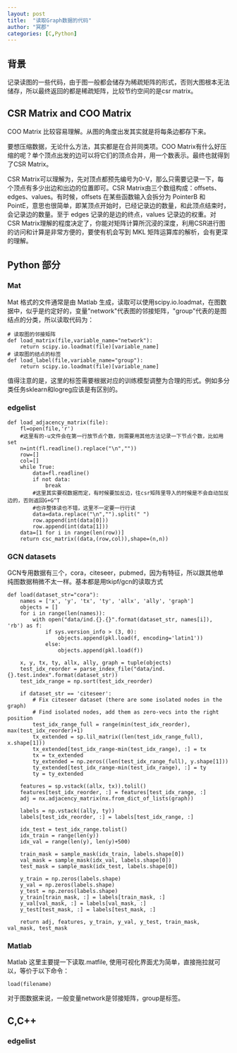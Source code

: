```yaml
---
layout: post
title:  "读取Graph数据的代码"
author: "冥郡"
categories: [C,Python]
---
```


## 背景

记录读图的一些代码，由于图一般都会储存为稀疏矩阵的形式，否则大图根本无法储存，所以最终返回的都是稀疏矩阵，比较节约空间的是csr matrix。

## CSR Matrix and COO Matrix

COO Matrix 比较容易理解。从图的角度出发其实就是将每条边都存下来。

要想压缩数据，无论什么方法，其实都是在合并同类项。COO Matrix有什么好压缩的呢？单个顶点出发的边可以将它们的顶点合并，用一个数表示。最终也就得到了CSR Matrix。

CSR Matrix可以理解为，先对顶点都预先编号为0-V，那么只需要记录一下，每个顶点有多少出边和出边的位置即可。CSR Matrix由三个数组构成：offsets、edges、values。有时候，offsets 在某些函数输入会拆分为 PointerB 和 PointE，意思也很简单，即某顶点开始时，已经记录边的数量，和此顶点结束时，会记录边的数量。至于 edges 记录的是边的终点，values 记录边的权重。对 CSR Matrix理解的程度决定了，你能对矩阵计算所沉浸的深度，利用CSR进行图的访问和计算是非常方便的，要使有机会写到 MKL 矩阵运算库的解析，会有更深的理解。

## Python 部分

### Mat

Mat 格式的文件通常是由 Matlab 生成，读取可以使用scipy.io.loadmat，在图数据中，似乎是约定好的，变量"network"代表图的邻接矩阵，"group"代表的是图结点的分类，所以读取代码为：
```
# 读取图的邻接矩阵
def load_matrix(file,variable_name="network"):
    return scipy.io.loadmat(file)[variable_name]
# 读取图的结点的标签
def load_label(file,variable_name="group"):
    return scipy.io.loadmat(file)[variable_name]
```

值得注意的是，这里的标签需要根据对应的训练模型调整为合理的形式。例如多分类任务sklearn和logreg应该是有区别的。


### edgelist

```
def load_adjacency_matrix(file):
    fl=open(file,'r')
    #这里有的-u文件会在第一行放节点个数，则需要用其他方法记录一下节点个数，比如用set
    n=int(fl.readline().replace("\n",""))
    row=[]
    col=[]
    while True:
        data=fl.readline()
        if not data:
            break
        #这里其实要视数据而定，有时候要加反边，往csr矩阵里导入的时候是不会自动加反边的，否则返回G+G^T
        #也许整体读也不错，这里不一定要一行行读
        data=data.replace("\n","").split(" ")
        row.append(int(data[0]))
        row.append(int(data[1]))
    data=[1 for i in range(len(row))]
    return csc_matrix((data,(row,col)),shape=(n,n))
```


### GCN datasets

GCN专用数据有三个，cora，citeseer，pubmed，因为有特征，所以跟其他单纯图数据稍微不太一样。基本都是用tkipf/gcn的读取方式

```
def load(dataset_str="cora"):
    names = ['x', 'y', 'tx', 'ty', 'allx', 'ally', 'graph']
    objects = []
    for i in range(len(names)):
        with open("data/ind.{}.{}".format(dataset_str, names[i]), 'rb') as f:
            if sys.version_info > (3, 0):
                objects.append(pkl.load(f, encoding='latin1'))
            else:
                objects.append(pkl.load(f))

    x, y, tx, ty, allx, ally, graph = tuple(objects)
    test_idx_reorder = parse_index_file("data/ind.{}.test.index".format(dataset_str))
    test_idx_range = np.sort(test_idx_reorder)

    if dataset_str == 'citeseer':
        # Fix citeseer dataset (there are some isolated nodes in the graph)
        # Find isolated nodes, add them as zero-vecs into the right position
        test_idx_range_full = range(min(test_idx_reorder), max(test_idx_reorder)+1)
        tx_extended = sp.lil_matrix((len(test_idx_range_full), x.shape[1]))
        tx_extended[test_idx_range-min(test_idx_range), :] = tx
        tx = tx_extended
        ty_extended = np.zeros((len(test_idx_range_full), y.shape[1]))
        ty_extended[test_idx_range-min(test_idx_range), :] = ty
        ty = ty_extended

    features = sp.vstack((allx, tx)).tolil()
    features[test_idx_reorder, :] = features[test_idx_range, :]
    adj = nx.adjacency_matrix(nx.from_dict_of_lists(graph))

    labels = np.vstack((ally, ty))
    labels[test_idx_reorder, :] = labels[test_idx_range, :]

    idx_test = test_idx_range.tolist()
    idx_train = range(len(y))
    idx_val = range(len(y), len(y)+500)

    train_mask = sample_mask(idx_train, labels.shape[0])
    val_mask = sample_mask(idx_val, labels.shape[0])
    test_mask = sample_mask(idx_test, labels.shape[0])

    y_train = np.zeros(labels.shape)
    y_val = np.zeros(labels.shape)
    y_test = np.zeros(labels.shape)
    y_train[train_mask, :] = labels[train_mask, :]
    y_val[val_mask, :] = labels[val_mask, :]
    y_test[test_mask, :] = labels[test_mask, :]

    return adj, features, y_train, y_val, y_test, train_mask, val_mask, test_mask
```

### Matlab

Matlab 这里主要提一下读取.matfile, 使用可视化界面尤为简单，直接拖拉就可以，等价于以下命令：
```
load(filename)
```
对于图数据来说，一般变量network是邻接矩阵，group是标签。

## C,C++

### edgelist